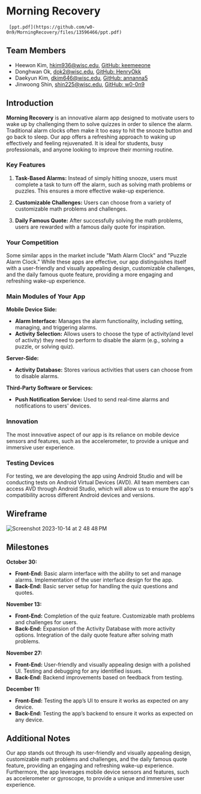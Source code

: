 # Morning Recovery
     [ppt.pdf](https://github.com/w0-0n9/MorningRecovery/files/13596466/ppt.pdf)

## Team Members

- Heewon Kim, [hkim936@wisc.edu](mailto:hkim936@wisc.edu), [GitHub: keemeeone](https://github.com/keemeeone)
- Donghwan Ok, [dok2@wisc.edu](mailto:dok2@wisc.edu), [GitHub: HenryOkk](https://github.com/HenryOkk)
- Daekyun Kim, [dkim646@wisc.edu](mailto:dkim646@wisc.edu), [GitHub: annanna5](https://github.com/annanna5)
- Jinwoong Shin, [shin225@wisc.edu](mailto:shin225@wisc.edu), [GitHub: w0-0n9](https://github.com/w0-0n9)

## Introduction

**Morning Recovery** is an innovative alarm app designed to motivate users to wake up by challenging them to solve quizzes in order to silence the alarm. Traditional alarm clocks often make it too easy to hit the snooze button and go back to sleep. Our app offers a refreshing approach to waking up effectively and feeling rejuvenated. It is ideal for students, busy professionals, and anyone looking to improve their morning routine.

### Key Features

1. **Task-Based Alarms:** Instead of simply hitting snooze, users must complete a task to turn off the alarm, such as solving math problems or puzzles. This ensures a more effective wake-up experience.

2. **Customizable Challenges:** Users can choose from a variety of customizable math problems and challenges.

3. **Daily Famous Quote:** After successfully solving the math problems, users are rewarded with a famous daily quote for inspiration.

### Your Competition

Some similar apps in the market include "Math Alarm Clock" and "Puzzle Alarm Clock." While these apps are effective, our app distinguishes itself with a user-friendly and visually appealing design, customizable challenges, and the daily famous quote feature, providing a more engaging and refreshing wake-up experience.

### Main Modules of Your App

**Mobile Device Side:**

- **Alarm Interface:** Manages the alarm functionality, including setting, managing, and triggering alarms.
- **Activity Selection:** Allows users to choose the type of activity(and level of activity) they need to perform to disable the alarm (e.g., solving a puzzle, or solving quiz).

**Server-Side:**

- **Activity Database:** Stores various activities that users can choose from to disable alarms.

**Third-Party Software or Services:**

- **Push Notification Service:** Used to send real-time alarms and notifications to users' devices.

### Innovation

The most innovative aspect of our app is its reliance on mobile device sensors and features, such as the accelerometer, to provide a unique and immersive user experience.

### Testing Devices

For testing, we are developing the app using Android Studio and will be conducting tests on Android Virtual Devices (AVD). All team members can access AVD through Android Studio, which will allow us to ensure the app's compatibility across different Android devices and versions.

## Wireframe
![Screenshot 2023-10-14 at 2 48 48 PM](https://github.com/Keemeeone/MorningRecovery/assets/112414685/8926ef9f-4df8-416e-a652-83fd4e6efa01)

## Milestones

**October 30:**

- **Front-End:** Basic alarm interface with the ability to set and manage alarms. Implementation of the user interface design for the app.
- **Back-End:** Basic server setup for handling the quiz questions and quotes.

**November 13:**

- **Front-End:** Completion of the quiz feature. Customizable math problems and challenges for users.
- **Back-End:** Expansion of the Activity Database with more activity options. Integration of the daily quote feature after solving math problems.

**November 27:**

- **Front-End:** User-friendly and visually appealing design with a polished UI. Testing and debugging for any identified issues.
- **Back-End:** Backend improvements based on feedback from testing.

**December 11:**

- **Front-End:** Testing the app’s UI to ensure it works as expected on any device.
- **Back-End:** Testing the app’s backend to ensure it works as expected on any device.

## Additional Notes

Our app stands out through its user-friendly and visually appealing design, customizable math problems and challenges, and the daily famous quote feature, providing an engaging and refreshing wake-up experience. Furthermore, the app leverages mobile device sensors and features, such as accelerometer or gyroscope, to provide a unique and immersive user experience.
